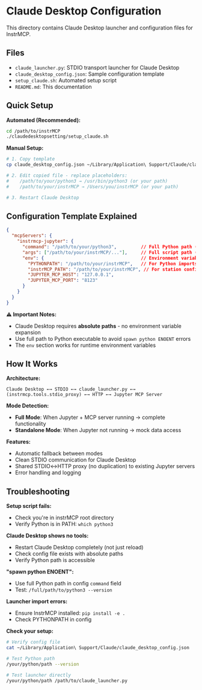 # Claude Desktop Configuration

This directory contains Claude Desktop launcher and configuration files for InstrMCP.

## Files

- `claude_launcher.py`: STDIO transport launcher for Claude Desktop
- `claude_desktop_config.json`: Sample configuration template  
- `setup_claude.sh`: Automated setup script
- `README.md`: This documentation

## Quick Setup

**Automated (Recommended):**
```bash
cd /path/to/instrMCP
./claudedesktopsetting/setup_claude.sh
```

**Manual Setup:**
```bash
# 1. Copy template
cp claude_desktop_config.json ~/Library/Application\ Support/Claude/claude_desktop_config.json

# 2. Edit copied file - replace placeholders:
#    /path/to/your/python3 → /usr/bin/python3 (or your path)
#    /path/to/your/instrMCP → /Users/you/instrMCP (or your path)

# 3. Restart Claude Desktop
```

## Configuration Template Explained

```json
{
  "mcpServers": {
    "instrmcp-jupyter": {
      "command": "/path/to/your/python3",         // Full Python path (required)
      "args": ["/path/to/your/instrMCP/..."],     // Full script path (required)  
      "env": {                                    // Environment variables
        "PYTHONPATH": "/path/to/your/instrMCP",   // For Python imports
        "instrMCP_PATH": "/path/to/your/instrMCP", // For station config
        "JUPYTER_MCP_HOST": "127.0.0.1",
        "JUPYTER_MCP_PORT": "8123"
      }
    }
  }
}
```

**⚠️ Important Notes:**
- Claude Desktop requires **absolute paths** - no environment variable expansion
- Use full path to Python executable to avoid `spawn python ENOENT` errors
- The `env` section works for runtime environment variables

## How It Works

**Architecture:**
```
Claude Desktop ←→ STDIO ←→ claude_launcher.py ←→ (instrmcp.tools.stdio_proxy) ←→ HTTP ←→ Jupyter MCP Server
```

**Mode Detection:**
- **Full Mode**: When Jupyter + MCP server running → complete functionality
- **Standalone Mode**: When Jupyter not running → mock data access

**Features:**
- Automatic fallback between modes
- Clean STDIO communication for Claude Desktop
- Shared STDIO↔HTTP proxy (no duplication) to existing Jupyter servers
- Error handling and logging

## Troubleshooting

**Setup script fails:**
- Check you're in instrMCP root directory
- Verify Python is in PATH: `which python3`

**Claude Desktop shows no tools:**
- Restart Claude Desktop completely (not just reload)
- Check config file exists with absolute paths
- Verify Python path is accessible

**"spawn python ENOENT":**
- Use full Python path in config `command` field
- Test: `/full/path/to/python3 --version`

**Launcher import errors:**
- Ensure InstrMCP installed: `pip install -e .`
- Check PYTHONPATH in config

**Check your setup:**
```bash
# Verify config file
cat ~/Library/Application\ Support/Claude/claude_desktop_config.json

# Test Python path
/your/python/path --version

# Test launcher directly
/your/python/path /path/to/claude_launcher.py
```

